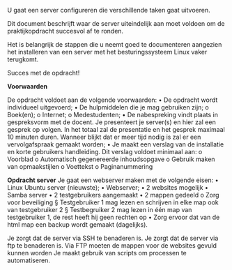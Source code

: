 U gaat een server configureren die verschillende taken gaat uitvoeren.

Dit document beschrijft waar de server uiteindelijk aan moet voldoen om de praktijkopdracht succesvol af te ronden.

Het is belangrijk de stappen die u neemt goed te documenteren aangezien het installeren van een server met het besturingssysteem Linux vaker terugkomt.

Succes met de opdracht!

<b>Voorwaarden</b>

De opdracht voldoet aan de volgende voorwaarden:
  • De opdracht wordt individueel uitgevoerd;
  • De hulpmiddelen die je mag gebruiken zijn;
    o Boek(en);
      o Internet;
      o Medestudenten;
  • De nabespreking vindt plaats in gespreksvorm met de docent. Je presenteert je
    server(s) en hier zal een gesprek op volgen. In het totaal zal de presentatie en
    het gesprek maximaal 10 minuten duren. Wanneer blijkt dat er meer tijd nodig is
    zal er een vervolgafspraak gemaakt worden;
  • Je maakt een verslag van de installatie en korte gebruikers handleiding. Dit
    verslag voldoet minimaal aan:
      o Voorblad
      o Automatisch gegenereerde inhoudsopgave
      o Gebruik maken van opmaakstijlen
      o Voettekst
      o Paginanummering

<b>Opdracht server</b>
Je gaat een webserver maken met de volgende eisen:
  • Linux Ubuntu server (nieuwste);
  • Webserver;
    • 2 websites mogelijk
  • Samba server
  • 2 testgebruikers aangemaakt
  • 2 mappen gedeeld
    o Zorg voor beveiliging
      § Testgebruiker 1 mag lezen en schrijven in elke map ook van
      testgebruiker 2
      § Testbegruiker 2 mag lezen in één map van testgebruiker 1, de rest
      heeft hij geen rechten op
  • Zorg ervoor dat van de html map een backup wordt gemaakt (dagelijks).

Je zorgt dat de server via SSH te benaderen is.
Je zorgt dat de server via ftp te benaderen is. Via FTP moeten de mappen voor de websites gevuld kunnen worden
Je maakt gebruik van scripts om processen te automatiseren.
